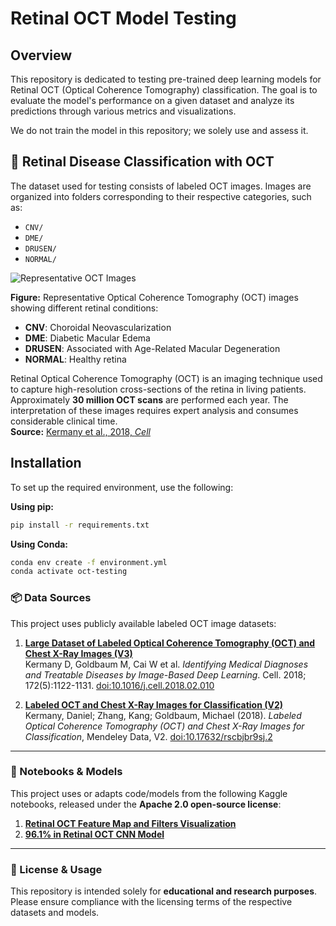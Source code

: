 # Retinal OCT Model Testing

## Overview

This repository is dedicated to testing pre-trained deep learning models for Retinal OCT (Optical Coherence Tomography) classification. The goal is to evaluate the model's performance on a given dataset and analyze its predictions through various metrics and visualizations.

We do not train the model in this repository; we solely use and assess it.

## 🧠 Retinal Disease Classification with OCT

The dataset used for testing consists of labeled OCT images. Images are organized into folders corresponding to their respective categories, such as:

- `CNV/`
- `DME/`
- `DRUSEN/`
- `NORMAL/`

![Representative OCT Images](../data/image.png)

**Figure:** Representative Optical Coherence Tomography (OCT) images showing different retinal conditions:  
- **CNV**: Choroidal Neovascularization  
- **DME**: Diabetic Macular Edema  
- **DRUSEN**: Associated with Age-Related Macular Degeneration  
- **NORMAL**: Healthy retina  

Retinal Optical Coherence Tomography (OCT) is an imaging technique used to capture high-resolution cross-sections of the retina in living patients. Approximately **30 million OCT scans** are performed each year. The interpretation of these images requires expert analysis and consumes considerable clinical time.  
**Source:** [Kermany et al., 2018, *Cell*](http://www.cell.com/cell/fulltext/S0092-8674(18)30154-5)

## Installation

To set up the required environment, use the following:

**Using pip:**

```sh
pip install -r requirements.txt
```

**Using Conda:**

```sh
conda env create -f environment.yml
conda activate oct-testing
```

### 📦 Data Sources

This project uses publicly available labeled OCT image datasets:

1. **[Large Dataset of Labeled Optical Coherence Tomography (OCT) and Chest X-Ray Images (V3)](https://data.mendeley.com/datasets/rscbjbr9sj/3)**  
   Kermany D, Goldbaum M, Cai W et al. *Identifying Medical Diagnoses and Treatable Diseases by Image-Based Deep Learning*. Cell. 2018; 172(5):1122-1131. [doi:10.1016/j.cell.2018.02.010](https://doi.org/10.1016/j.cell.2018.02.010)

2. **[Labeled OCT and Chest X-Ray Images for Classification (V2)](https://data.mendeley.com/datasets/rscbjbr9sj/2)**  
   Kermany, Daniel; Zhang, Kang; Goldbaum, Michael (2018). *Labeled Optical Coherence Tomography (OCT) and Chest X-Ray Images for Classification*, Mendeley Data, V2. [doi:10.17632/rscbjbr9sj.2](https://doi.org/10.17632/rscbjbr9sj.2)

---

### 🧠 Notebooks & Models

This project uses or adapts code/models from the following Kaggle notebooks, released under the **Apache 2.0 open-source license**:

1. **[Retinal OCT Feature Map and Filters Visualization](https://www.kaggle.com/code/justforgags/retinal-oct-feature-map-and-filters-visualization/notebook)**  
2. **[96.1% in Retinal OCT CNN Model](https://www.kaggle.com/code/mohamedgobara/96-1-in-retinal-oct-cnn-model/notebook)**

---

### 📜 License & Usage

This repository is intended solely for **educational and research purposes**.  
Please ensure compliance with the licensing terms of the respective datasets and models.
 



